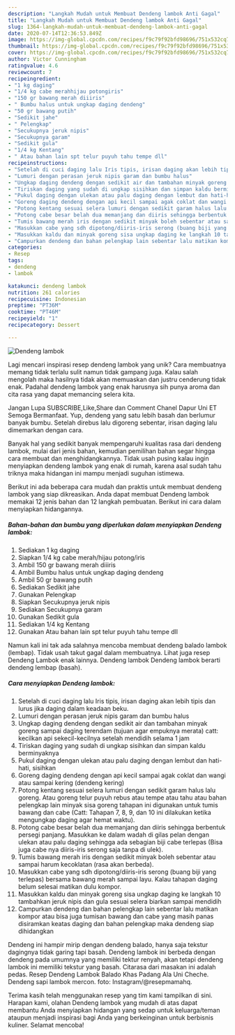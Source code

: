 ```yaml
---
description: "Langkah Mudah untuk Membuat Dendeng lambok Anti Gagal"
title: "Langkah Mudah untuk Membuat Dendeng lambok Anti Gagal"
slug: 1364-langkah-mudah-untuk-membuat-dendeng-lambok-anti-gagal
date: 2020-07-14T12:36:53.849Z
image: https://img-global.cpcdn.com/recipes/f9c79f92bfd98696/751x532cq70/dendeng-lambok-foto-resep-utama.jpg
thumbnail: https://img-global.cpcdn.com/recipes/f9c79f92bfd98696/751x532cq70/dendeng-lambok-foto-resep-utama.jpg
cover: https://img-global.cpcdn.com/recipes/f9c79f92bfd98696/751x532cq70/dendeng-lambok-foto-resep-utama.jpg
author: Victor Cunningham
ratingvalue: 4.6
reviewcount: 7
recipeingredient:
- "1 kg daging"
- "1/4 kg cabe merahhijau potongiris"
- "150 gr bawang merah diiiris"
- " Bumbu halus untuk ungkap daging dendeng"
- "50 gr bawang putih"
- "Sedikit jahe"
- " Pelengkap"
- "Secukupnya jeruk nipis"
- "Secukupnya garam"
- "Sedikit gula"
- "1/4 kg Kentang"
- " Atau bahan lain spt telur puyuh tahu tempe dll"
recipeinstructions:
- "Setelah di cuci daging lalu Iris tipis, irisan daging akan lebih tipis dan lurus jika daging dalam keadaan beku."
- "Lumuri dengan perasan jeruk nipis garam dan bumbu halus"
- "Ungkap daging dendeng dengan sedikit air dan tambahan minyak goreng sampai daging terendam (tujuan agar empuknya merata) catt: kecilkan api sekecil-kecilnya setelah mendidih selama 1 jam"
- "Tiriskan daging yang sudah di ungkap sisihkan dan simpan kaldu berminyaknya"
- "Pukul daging dengan ulekan atau palu daging dengan lembut dan hati-hati, sisihkan"
- "Goreng daging dendeng dengan api kecil sampai agak coklat dan wangi atau sampai kering (dendeng kering)"
- "Potong kentang sesuai selera lumuri dengan sedikit garam halus lalu goreng. Atau goreng telur puyuh rebus atau tempe atau tahu atau bahan pelengkap lain minyak sisa goreng tahapan ini digunakan untuk tumis bawang dan cabe (Catt: Tahapan 7, 8, 9, dan 10 ini dilakukan ketika mengungkap daging agar hemat waktu)."
- "Potong cabe besar belah dua memanjang dan diiris sehingga berbentuk persegi panjang. Masukkan ke dalam wadah di gilas pelan dengan ulekan atau palu daging sehingga ada sebagian biji cabe terlepas (Bisa juga cabe nya diiris-iris serong saja tanpa di ulek)."
- "Tumis bawang merah iris dengan sedikit minyak boleh sebentar atau sampai harum kecoklatan (rasa akan berbeda)."
- "Masukkan cabe yang sdh dipotong/diiris-iris serong (buang biji yang terlepas) bersama bawang merah sampai layu. Kalau tahapan daging belum selesai matikan dulu kompor."
- "Masukkan kaldu dan minyak goreng sisa ungkap daging ke langkah 10 tambahkan jeruk nipis dan gula sesuai selera biarkan sampai mendidih"
- "Campurkan dendeng dan bahan pelengkap lain sebentar lalu matikan kompor atau bisa juga tumisan bawang dan cabe yang masih panas disiramkan keatas daging dan bahan pelengkap maka dendeng siap dihidangkan"
categories:
- Resep
tags:
- dendeng
- lambok

katakunci: dendeng lambok 
nutrition: 261 calories
recipecuisine: Indonesian
preptime: "PT36M"
cooktime: "PT46M"
recipeyield: "1"
recipecategory: Dessert

---
```



![Dendeng lambok](https://img-global.cpcdn.com/recipes/f9c79f92bfd98696/751x532cq70/dendeng-lambok-foto-resep-utama.jpg)

Lagi mencari inspirasi resep dendeng lambok yang unik? Cara membuatnya memang tidak terlalu sulit namun tidak gampang juga. Kalau salah mengolah maka hasilnya tidak akan memuaskan dan justru cenderung tidak enak. Padahal dendeng lambok yang enak harusnya sih punya aroma dan cita rasa yang dapat memancing selera kita.

Jangan Lupa SUBSCRIBE,Like,Share dan Comment Chanel Dapur Uni ET Semoga Bermanfaat. Yup, dendeng yang satu lebih basah dan berlumur banyak bumbu. Setelah direbus lalu digoreng sebentar, irisan daging lalu dimemarkan dengan cara.

Banyak hal yang sedikit banyak mempengaruhi kualitas rasa dari dendeng lambok, mulai dari jenis bahan, kemudian pemilihan bahan segar hingga cara membuat dan menghidangkannya. Tidak usah pusing kalau ingin menyiapkan dendeng lambok yang enak di rumah, karena asal sudah tahu triknya maka hidangan ini mampu menjadi suguhan istimewa.


Berikut ini ada beberapa cara mudah dan praktis untuk membuat dendeng lambok yang siap dikreasikan. Anda dapat membuat Dendeng lambok memakai 12 jenis bahan dan 12 langkah pembuatan. Berikut ini cara dalam menyiapkan hidangannya.

<!--inarticleads1-->

##### Bahan-bahan dan bumbu yang diperlukan dalam menyiapkan Dendeng lambok:

1. Sediakan 1 kg daging
1. Siapkan 1/4 kg cabe merah/hijau potong/iris
1. Ambil 150 gr bawang merah diiiris
1. Ambil  Bumbu halus untuk ungkap daging dendeng
1. Ambil 50 gr bawang putih
1. Sediakan Sedikit jahe
1. Gunakan  Pelengkap
1. Siapkan Secukupnya jeruk nipis
1. Sediakan Secukupnya garam
1. Gunakan Sedikit gula
1. Sediakan 1/4 kg Kentang
1. Gunakan  Atau bahan lain spt telur puyuh tahu tempe dll


Namun kali ini tak ada salahnya mencoba membuat dendeng balado lambok (lembap). Tidak usah takut gagal dalam membuatnya. Lihat juga resep Dendeng Lambok enak lainnya. Dendeng lambok Dendeng lambok berarti dendeng lembap (basah). 

<!--inarticleads2-->

##### Cara menyiapkan Dendeng lambok:

1. Setelah di cuci daging lalu Iris tipis, irisan daging akan lebih tipis dan lurus jika daging dalam keadaan beku.
1. Lumuri dengan perasan jeruk nipis garam dan bumbu halus
1. Ungkap daging dendeng dengan sedikit air dan tambahan minyak goreng sampai daging terendam (tujuan agar empuknya merata) catt: kecilkan api sekecil-kecilnya setelah mendidih selama 1 jam
1. Tiriskan daging yang sudah di ungkap sisihkan dan simpan kaldu berminyaknya
1. Pukul daging dengan ulekan atau palu daging dengan lembut dan hati-hati, sisihkan
1. Goreng daging dendeng dengan api kecil sampai agak coklat dan wangi atau sampai kering (dendeng kering)
1. Potong kentang sesuai selera lumuri dengan sedikit garam halus lalu goreng. Atau goreng telur puyuh rebus atau tempe atau tahu atau bahan pelengkap lain minyak sisa goreng tahapan ini digunakan untuk tumis bawang dan cabe (Catt: Tahapan 7, 8, 9, dan 10 ini dilakukan ketika mengungkap daging agar hemat waktu).
1. Potong cabe besar belah dua memanjang dan diiris sehingga berbentuk persegi panjang. Masukkan ke dalam wadah di gilas pelan dengan ulekan atau palu daging sehingga ada sebagian biji cabe terlepas (Bisa juga cabe nya diiris-iris serong saja tanpa di ulek).
1. Tumis bawang merah iris dengan sedikit minyak boleh sebentar atau sampai harum kecoklatan (rasa akan berbeda).
1. Masukkan cabe yang sdh dipotong/diiris-iris serong (buang biji yang terlepas) bersama bawang merah sampai layu. Kalau tahapan daging belum selesai matikan dulu kompor.
1. Masukkan kaldu dan minyak goreng sisa ungkap daging ke langkah 10 tambahkan jeruk nipis dan gula sesuai selera biarkan sampai mendidih
1. Campurkan dendeng dan bahan pelengkap lain sebentar lalu matikan kompor atau bisa juga tumisan bawang dan cabe yang masih panas disiramkan keatas daging dan bahan pelengkap maka dendeng siap dihidangkan


Dendeng ini hampir mirip dengan dendeng balado, hanya saja tekstur dagingnya tidak garing tapi basah. Dendeng lambok ini berbeda dengan dendeng pada umumnya yang memiliki tektur renyah, akan tetapi dendeng lambok ini memiliki tekstur yang basah. Citarasa dari masakan ini adalah pedas. Resep Dendeng Lambok Balado Khas Padang Ala Uni Cheche. Dendeng sapi lambok mercon. foto: Instagram/@resepmamahq. 

Terima kasih telah menggunakan resep yang tim kami tampilkan di sini. Harapan kami, olahan Dendeng lambok yang mudah di atas dapat membantu Anda menyiapkan hidangan yang sedap untuk keluarga/teman ataupun menjadi inspirasi bagi Anda yang berkeinginan untuk berbisnis kuliner. Selamat mencoba!
